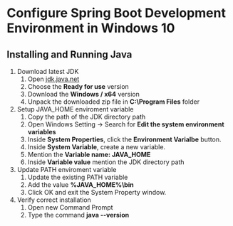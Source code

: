 # Configure Spring Boot Development Environment in Windows 10

## Installing and Running Java 
1. Download latest JDK
   1. Open [jdk.java.net](http://jdk.java.net/)
   2. Choose the **Ready for use** version
   3. Download the **Windows / x64** version 
   4. Unpack the downloaded zip file in **C:\Program Files** folder
2. Setup JAVA_HOME enviroment variable
   1. Copy the path of the JDK directory path
   2. Open Windows Setting -> Search for **Edit the system environment variables**
   3. Inside **System Properties**, click the **Environment Varialbe** button.
   4. Inside **System Variable**, create a new variable.
   5. Mention the **Variable name: JAVA_HOME**
   6. Inside **Variable value** mention the JDK directory path
3. Update PATH enviroment variable 
   1. Update the existing PATH variable
   2. Add the value **%JAVA_HOME%\bin**
   3. Click OK and exit the System Property window.
4. Verify correct installation
   1. Open new Command Prompt
   2. Type the command **java --version**